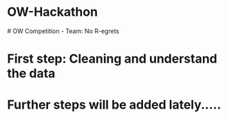 # OW-Hackathon
# OW Competition - Team: No R-egrets

# First step: Cleaning and understand the data

# Further steps will be added lately.....
